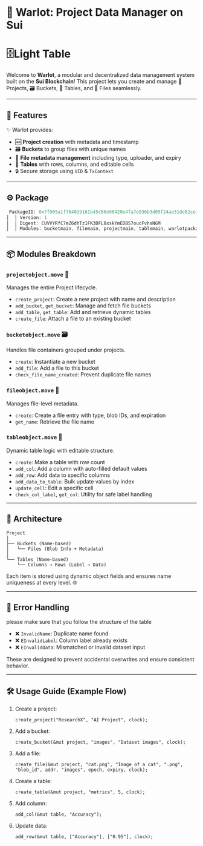 

# 📁 Warlot: Project Data Manager on Sui
# 🗄️Light Table 
Welcome to **Warlot**, a modular and decentralized data management system built on the **Sui Blockchain**! This project lets you create and manage 🧱 Projects, 🗃️ Buckets, 📝 Tables, and 📄 Files seamlessly.

---

## 🚀 Features

✨ Warlot provides:

- 🆕 **Project creation** with metadata and timestamp  
- 🗃️ **Buckets** to group files with unique names  
- 📄 **File metadata management** including type, uploader, and expiry  
- 📝 **Tables** with rows, columns, and editable cells  
- 🔒 Secure storage using `UID` & `TxContext`  

---
## ⚙️ Package
```rust
 PackageID: 0x7f905a1f764029161b45c66e90420e4fa7e936b3d05f24ae31de82ce1d0e0b89                 
│  │ Version: 1                                                                                    │
│  │ Digest: CUVVYRfC7mZ6dhTz1FK3DFL8xskYmEDBS7oucFvhsNGM                                          │
│  │ Modules: bucketmain, filemain, projectmain, tablemain, warlotpackage   
```

---
## 📦 Modules Breakdown

### `projectobject.move` 🧱  
Manages the entire Project lifecycle.

- `create_project`: Create a new project with name and description  
- `add_bucket`, `get_bucket`: Manage and fetch file buckets  
- `add_table`, `get_table`: Add and retrieve dynamic tables  
- `create_file`: Attach a file to an existing bucket  

### `bucketobject.move` 🗃️  
Handles file containers grouped under projects.

- `create`: Instantiate a new bucket  
- `add_file`: Add a file to this bucket  
- `check_file_name_created`: Prevent duplicate file names  

### `fileobject.move` 📄  
Manages file-level metadata.

- `create`: Create a file entry with type, blob IDs, and expiration  
- `get_name`: Retrieve the file name  

### `tableobject.move` 📝  
Dynamic table logic with editable structure.

- `create`: Make a table with row count  
- `add_col`: Add a column with auto-filled default values  
- `add_row`: Add data to specific columns  
- `add_data_to_table`: Bulk update values by index  
- `update_cell`: Edit a specific cell  
- `check_col_label`, `get_col`: Utility for safe label handling  

---

## 🧩 Architecture

```
Project
│
├── Buckets (Name-based)
│   └── Files (Blob Info + Metadata)
│
└── Tables (Name-based)
    └── Columns → Rows (Label → Data)
```

Each item is stored using dynamic object fields and ensures name uniqueness at every level. 🌐

---

## 🔐 Error Handling
please make sure that you follow the structure of the table
- ❌ `InvalidName`: Duplicate name found
- ❌ `EInvalidLabel`: Column label already exists
- ❌ `EInvalidData`: Mismatched or invalid dataset input

These are designed to prevent accidental overwrites and ensure consistent behavior.

---

## 🛠️ Usage Guide (Example Flow)

1. Create a project:
   ```move
   create_project("ResearchX", "AI Project", clock);
   ```

2. Add a bucket:
   ```move
   create_bucket(&mut project, "images", "Dataset images", clock);
   ```

3. Add a file:
   ```move
   create_file(&mut project, "cat.png", "Image of a cat", ".png", "blob_id", addr, "images", epoch, expiry, clock);
   ```

4. Create a table:
   ```move
   create_table(&mut project, "metrics", 5, clock);
   ```

5. Add column:
   ```move
   add_col(&mut table, "Accuracy");
   ```

6. Update data:
   ```move
   add_row(&mut table, ["Accuracy"], ["0.95"], clock);
   ```
